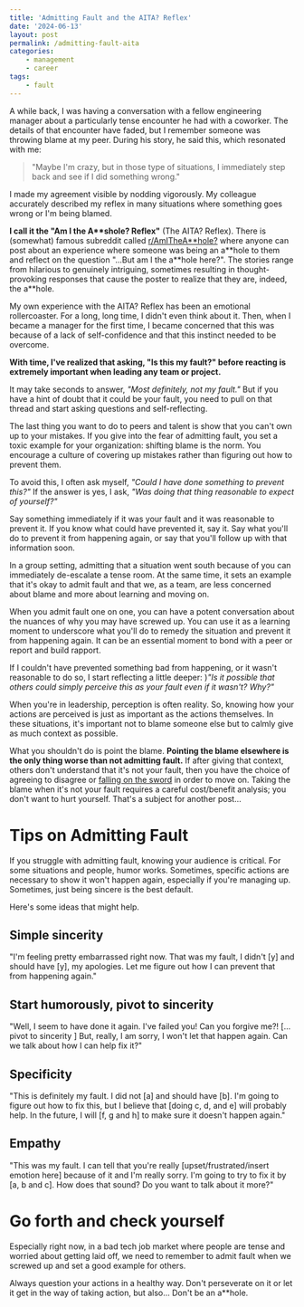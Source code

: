 ```yaml
---
title: 'Admitting Fault and the AITA? Reflex'
date: '2024-06-13'
layout: post
permalink: /admitting-fault-aita
categories:
    - management
    - career
tags:
    - fault
---
```


A while back, I was having a conversation with a fellow engineering manager about a particularly tense encounter he had with a coworker. The details of that encounter have faded, but I remember someone was throwing blame at my peer. During his story, he said this, which resonated with me: 

> "Maybe I'm crazy, but in those type of situations, I immediately step back and see if I did something wrong."

I made my agreement visible by nodding vigorously. My colleague accurately described my reflex in many situations where something goes wrong or I'm being blamed. 

**I call it the "Am I the A\*\*shole? Reflex"** (The AITA? Reflex). There is (somewhat) famous subreddit called [r/AmITheA\*\*hole?](https://www.reddit.com/r/AmItheAsshole/) where anyone can post about an experience where someone was being an a\*\*hole to them and reflect on the question "...But am I the a\*\*hole here?". The stories range from hilarious to genuinely intriguing, sometimes resulting in thought-provoking responses that cause the poster to realize that they are, indeed, the a**hole.

My own experience with the AITA? Reflex has been an emotional rollercoaster. For a long, long time, I didn't even think about it. Then, when I became a manager for the first time, I became concerned that this was because of a lack of self-confidence and that this instinct needed to be overcome. 

**With time, I've realized that asking, "Is this my fault?" before reacting is extremely important when leading any team or project.**

It may take seconds to answer, _"Most definitely, not my fault."_ But if you have a hint of doubt that it could be your fault, you need to pull on that thread and start asking questions and self-reflecting.

The last thing you want to do to peers and talent is show that you can't own up to your mistakes. If you give into the fear of admitting fault, you set a toxic example for your organization: shifting blame is the norm. You encourage a culture of covering up mistakes rather than figuring out how to prevent them.

To avoid this, I often ask myself, _"Could I have done something to prevent this?"_ If the answer is yes, I ask, _"Was doing that thing reasonable to expect of yourself?"_

Say something immediately if it was your fault and it was reasonable to prevent it. If you know what could have prevented it, say it. Say what you'll do to prevent it from happening again, or say that you'll follow up with that information soon.

In a group setting, admitting that a situation went south because of you can immediately de-escalate a tense room. At the same time, it sets an example that it's okay to admit fault and that we, as a team, are less concerned about blame and more about learning and moving on.

When you admit fault one on one, you can have a potent conversation about the nuances of why you may have screwed up. You can use it as a learning moment to underscore what you'll do to remedy the situation and prevent it from happening again. It can be an essential moment to bond with a peer or report and build rapport.

If I couldn't have prevented something bad from happening, or it wasn't reasonable to do so, I start reflecting a little deeper: )_"Is it possible that others could simply perceive this as your fault even if it wasn't? Why?"_

When you're in leadership, perception is often reality. So, knowing how your actions are perceived is just as important as the actions themselves. In these situations, it's important not to blame someone else but to calmly give as much context as possible. 

What you shouldn't do is point the blame. **Pointing the blame elsewhere is the only thing worse than not admitting fault.** If after giving that context, others don't understand that it's not your fault, then you have the choice of agreeing to disagree or [falling on the sword](https://en.wiktionary.org/wiki/fall_on_one%27s_sword) in order to move on. Taking the blame when it's not your fault requires a careful cost/benefit analysis; you don't want to hurt yourself. That's a subject for another post...

# Tips on Admitting Fault

If you struggle with admitting fault, knowing your audience is critical. For some situations and people, humor works. Sometimes, specific actions are necessary to show it won't happen again, especially if you're managing up. Sometimes, just being sincere is the best default. 

Here's some ideas that might help.

## Simple sincerity 

"I'm feeling pretty embarrassed right now. That was my fault, I didn't [y] and should have [y], my apologies. Let me figure out how I can prevent that from happening again."

## Start humorously, pivot to sincerity 

"Well, I seem to have done it again. I've failed you! Can you forgive me?! [... pivot to sincerity ] But, really, I am sorry, I won't let that happen again. Can we talk about how I can help fix it?"

## Specificity

"This is definitely my fault. I did not [a] and should have [b]. I'm going to figure out how to fix this, but I believe that [doing c, d, and e] will probably help. In the future, I will [f, g and h] to make sure it doesn't happen again."

## Empathy

"This was my fault. I can tell that you're really [upset/frustrated/insert emotion here] because of it and I'm really sorry. I'm going to try to fix it by [a, b and c]. How does that sound? Do you want to talk about it more?"

# Go forth and check yourself

Especially right now, in a bad tech job market where people are tense and worried about getting laid off, we need to remember to admit fault when we screwed up and set a good example for others. 

Always question your actions in a healthy way. Don't perseverate on it or let it get in the way of taking action, but also... Don't be an a**hole.





